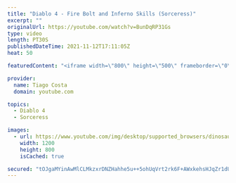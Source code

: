 ```yaml
---
title: "Diablo 4 - Fire Bolt and Inferno Skills (Sorceress)"
excerpt: ""
originalUrl: https://youtube.com/watch?v=BunDqRP31Gs
type: video
length: PT30S
publishedDateTime: 2021-11-12T17:11:05Z
heat: 50

featuredContent: "<iframe width=\"800\" height=\"500\" frameborder=\"0\" src=\"https://www.youtube.com/embed/BunDqRP31Gs\" allow=\"accelerometer; autoplay; encrypted-media; gyroscope; picture-in-picture\" allowfullscreen></iframe>"

provider:
  name: Tiago Costa
  domain: youtube.com

topics:
  - Diablo 4
  - Sorceress

images:
  - url: https://www.youtube.com/img/desktop/supported_browsers/dinosaur.png
    width: 1200
    height: 800
    isCached: true

secured: "tOJgaMYinAwMlCLMkzxrDNZHahhe5u++5ohUqVrt2rk6F+AWxkehsHJqZr1dUfK7Pf2YLwV0Y5DAYvVZ9bPbgOpf7dg/tmkaEx7mtHTlplJAe1EBXdg/wLp8f9chJFgiP+ptJZUBkSfy7mE38DK41f1lvsPjxQoz36aXXtfcyXLO59d9w+chFjfMm88AfkcbtvJQPJAz2kV9lAd1U6fX+HJkvullURKSD3/k7VWHkNZ9ALK9SrL5RhHwY8rLeAIzLSNE4S6PbDhmTYrCcgmJ0lusQ24la2sFJMljRjm/UWAMEimBGJFy7ZPrgYKg6eqTZO8tCkmPv97/cdyCdLxMH+G4gtoOacH0j6F0CXiZRN0OKCCf37wD579+ncVVqEbMkDGf2pFXiucD/LXZrBCmpnk4v60QcIjUGOKtxnqerDQ=;G5WAxhWV729pMnorMzIntA=="
---
```


